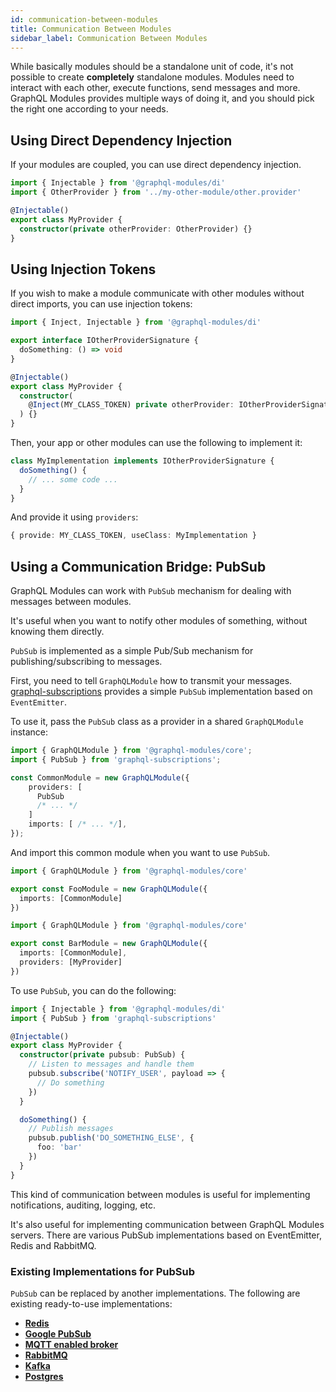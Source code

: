 ```yaml
---
id: communication-between-modules
title: Communication Between Modules
sidebar_label: Communication Between Modules
---
```


While basically modules should be a standalone unit of code, it's not possible to create **completely** standalone modules.
Modules need to interact with each other, execute functions, send messages and more.
GraphQL Modules provides multiple ways of doing it, and you should pick the right one according to your needs.

## Using Direct Dependency Injection

If your modules are coupled, you can use direct dependency injection.

```ts
import { Injectable } from '@graphql-modules/di'
import { OtherProvider } from '../my-other-module/other.provider'

@Injectable()
export class MyProvider {
  constructor(private otherProvider: OtherProvider) {}
}
```

## Using Injection Tokens

If you wish to make a module communicate with other modules without direct imports, you can use injection tokens:

```ts
import { Inject, Injectable } from '@graphql-modules/di'

export interface IOtherProviderSignature {
  doSomething: () => void
}

@Injectable()
export class MyProvider {
  constructor(
    @Inject(MY_CLASS_TOKEN) private otherProvider: IOtherProviderSignature
  ) {}
}
```

Then, your app or other modules can use the following to implement it:

```ts
class MyImplementation implements IOtherProviderSignature {
  doSomething() {
    // ... some code ...
  }
}
```

And provide it using `providers`:

```ts
{ provide: MY_CLASS_TOKEN, useClass: MyImplementation }
```

## Using a Communication Bridge: PubSub

GraphQL Modules can work with `PubSub` mechanism for dealing with messages between modules.

It's useful when you want to notify other modules of something, without knowing them directly.

`PubSub` is implemented as a simple Pub/Sub mechanism for publishing/subscribing to messages.

First, you need to tell `GraphQLModule` how to transmit your messages. [graphql-subscriptions](https://github.com/apollographql/graphql-subscriptions) provides a simple `PubSub` implementation based on `EventEmitter`.

To use it, pass the `PubSub` class as a provider in a shared `GraphQLModule` instance:

```ts
import { GraphQLModule } from '@graphql-modules/core';
import { PubSub } from 'graphql-subscriptions';

const CommonModule = new GraphQLModule({
    providers: [
      PubSub
      /* ... */
    ]
    imports: [ /* ... */],
});
```

And import this common module when you want to use `PubSub`.

```ts
import { GraphQLModule } from '@graphql-modules/core'

export const FooModule = new GraphQLModule({
  imports: [CommonModule]
})
```

```ts
import { GraphQLModule } from '@graphql-modules/core'

export const BarModule = new GraphQLModule({
  imports: [CommonModule],
  providers: [MyProvider]
})
```

To use `PubSub`, you can do the following:

```ts
import { Injectable } from '@graphql-modules/di'
import { PubSub } from 'graphql-subscriptions'

@Injectable()
export class MyProvider {
  constructor(private pubsub: PubSub) {
    // Listen to messages and handle them
    pubsub.subscribe('NOTIFY_USER', payload => {
      // Do something
    })
  }

  doSomething() {
    // Publish messages
    pubsub.publish('DO_SOMETHING_ELSE', {
      foo: 'bar'
    })
  }
}
```

This kind of communication between modules is useful for implementing notifications, auditing, logging, etc.

It's also useful for implementing communication between GraphQL Modules servers. There are various PubSub implementations based on EventEmitter, Redis and RabbitMQ.

### Existing Implementations for PubSub

`PubSub` can be replaced by another implementations. The following are existing ready-to-use implementations:

- **[Redis](https://github.com/davidyaha/graphql-redis-subscriptions)**
- **[Google PubSub](https://github.com/axelspringer/graphql-google-pubsub)**
- **[MQTT enabled broker](https://github.com/davidyaha/graphql-mqtt-subscriptions)**
- **[RabbitMQ](https://github.com/cdmbase/graphql-rabbitmq-subscriptions)**
- **[Kafka](https://github.com/ancashoria/graphql-kafka-subscriptions)**
- **[Postgres](https://github.com/GraphQLCollege/graphql-postgres-subscriptions)**
